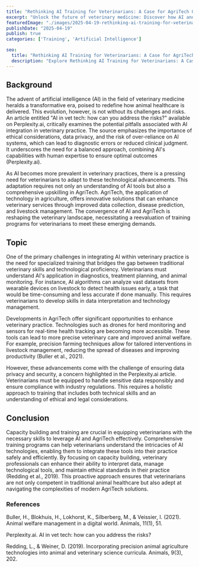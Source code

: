 ```yaml
---
title: "Rethinking AI Training for Veterinarians: A Case for AgriTech Upskilling"
excerpt: "Unlock the future of veterinary medicine: Discover how AI and AgriTech transform animal care, blending cutting-edge tech with traditional expertise for optimal outcomes."
featuredImage: "./images/2025-04-19-rethinking-ai-training-for-veterinarians-a-case-for-agritech-upskilling.jpg"
publishDate: "2025-04-19"
publish: true
categories: ['Training', 'Artificial Intelligence']

seo:
  title: "Rethinking AI Training for Veterinarians: A Case for AgriTech Upskilling - Policy and Innovation"
  description: "Explore Rethinking AI Training for Veterinarians: A Case for AgriTech Upskilling through a critical lens, with action-oriented recommendations."
---
```


## Background

The advent of artificial intelligence (AI) in the field of veterinary medicine heralds a transformative era, poised to redefine how animal healthcare is delivered. This evolution, however, is not without its challenges and risks. An article entitled "AI in vet tech: how can you address the risks?" available on Perplexity.ai, critically examines the potential pitfalls associated with AI integration in veterinary practice. The source emphasizes the importance of ethical considerations, data privacy, and the risk of over-reliance on AI systems, which can lead to diagnostic errors or reduced clinical judgment. It underscores the need for a balanced approach, combining AI's capabilities with human expertise to ensure optimal outcomes (Perplexity.ai).

As AI becomes more prevalent in veterinary practices, there is a pressing need for veterinarians to adapt to these technological advancements. This adaptation requires not only an understanding of AI tools but also a comprehensive upskilling in AgriTech. AgriTech, the application of technology in agriculture, offers innovative solutions that can enhance veterinary services through improved data collection, disease prediction, and livestock management. The convergence of AI and AgriTech is reshaping the veterinary landscape, necessitating a reevaluation of training programs for veterinarians to meet these emerging demands.

## Topic

One of the primary challenges in integrating AI within veterinary practice is the need for specialized training that bridges the gap between traditional veterinary skills and technological proficiency. Veterinarians must understand AI's application in diagnostics, treatment planning, and animal monitoring. For instance, AI algorithms can analyze vast datasets from wearable devices on livestock to detect health issues early, a task that would be time-consuming and less accurate if done manually. This requires veterinarians to develop skills in data interpretation and technology management.

Developments in AgriTech offer significant opportunities to enhance veterinary practice. Technologies such as drones for herd monitoring and sensors for real-time health tracking are becoming more accessible. These tools can lead to more precise veterinary care and improved animal welfare. For example, precision farming techniques allow for tailored interventions in livestock management, reducing the spread of diseases and improving productivity (Buller et al., 2021).

However, these advancements come with the challenge of ensuring data privacy and security, a concern highlighted in the Perplexity.ai article. Veterinarians must be equipped to handle sensitive data responsibly and ensure compliance with industry regulations. This requires a holistic approach to training that includes both technical skills and an understanding of ethical and legal considerations.

## Conclusion

Capacity building and training are crucial in equipping veterinarians with the necessary skills to leverage AI and AgriTech effectively. Comprehensive training programs can help veterinarians understand the intricacies of AI technologies, enabling them to integrate these tools into their practice safely and efficiently. By focusing on capacity building, veterinary professionals can enhance their ability to interpret data, manage technological tools, and maintain ethical standards in their practice (Redding et al., 2019). This proactive approach ensures that veterinarians are not only competent in traditional animal healthcare but also adept at navigating the complexities of modern AgriTech solutions.

### References

Buller, H., Blokhuis, H., Lokhorst, K., Silberberg, M., & Veissier, I. (2021). Animal welfare management in a digital world. Animals, 11(1), 51.

Perplexity.ai. AI in vet tech: how can you address the risks? 

Redding, L., & Weiner, D. (2019). Incorporating precision animal agriculture technologies into animal and veterinary science curricula. Animals, 9(3), 202.